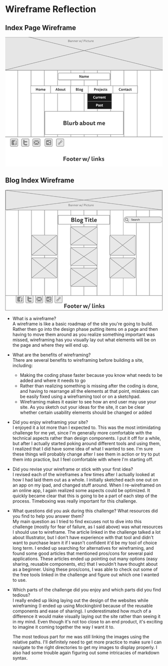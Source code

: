 # Wireframe Reflection  
  
## Index Page Wireframe
![Site Map](imgs/wireframe-index.png)  
  
## Blog Index Wireframe
![Site Map](imgs/wireframe-blog-index.png)  
  
* What is a wireframe?  
  A wireframe is like a basic roadmap of the site you're going to build. Rather then go into the design phase putting items on a page and then having to move them around as you realize something important was missed, wireframing has you visually lay out what elements will be on the page and where they will end up. 
  
* What are the benefits of wireframing?  
  There are several benefits to wireframing before building a site, including:  
    + Making the coding phase faster because you know what needs to be added and where it needs to go  
    + Rather than realizing something is missing after the coding is done, and having to rearrange all the elements at that point, mistakes can be easily fixed using a wireframing tool or on a sketchpad.  
    + Wireframing makes it easier to see how an end user may use your site. As you sketch out your ideas for the site, it can be clear whether certain usability elements should be changed or added  
   
* Did you enjoy wireframing your site?  
  I enjoyed it a lot more than I expected to. This was the most intimidating challenge for me yet, since I'm generally more comfortable with the technical aspects rather than design components. I put it off for a while, but after I actually started poking around different tools and using them, I realized that I did have some idea of what I wanted to see. I'm sure these things will probably change after I see them in action or try to put them into practice, but I feel comfortable with where I'm starting off.  

* Did you revise your wireframe or stick with your first idea?  
  I revised each of the wireframes a few times after I actually looked at how I had laid them out as a whole. I initially sketched each one out on an app on my ipad, and changed stuff around. When I re-wireframed on an online app, I again realized some aspects could be optimized. It quickly became clear that this is going to be a part of each step of the process. Timeboxing was really important for this challenge.  
  
* What questions did you ask during this challenge? What resources did you find to help you answer them?  
  My main question as I tried to find excuses not to dive into this challenge (mostly for fear of failure, as I said above) was what resources I should use to wireframe. The article linked in the challenge talked a lot about Illustrator, but I don't have experience with that tool and didn't want to purchase learn it if I wasn't confident it'd be my tool of choice long term. I ended up searching for alternatives for wireframing, and found some good articles that mentioned pros/cons for several paid applications. These articles ended up pointing out many options (easy sharing, reusable components, etc) that I wouldn't have thought about as a beginner. Using these pros/cons, I was able to check out some of the free tools linked in the challenge and figure out which one I wanted to use.  

* Which parts of the challenge did you enjoy and which parts did you find tedious?   
  I really ended up liking laying out the design of the websites while wireframing (I ended up using Mockingbird because of the reusable components and ease of sharing). I underestimated how much of a difference it would make visually laying out the site rather than seeing it in my mind. Even though it's not too close to an end product, it's exciting to imagine it coming together the way I want it to.  
  
  The most tedious part for me was still linking the images using the relative paths. I'll definitely need to get more practice to make sure I can navigate to the right directories to get my images to display properly. I also had some trouble again figuring out some intricacies of markdown syntax.  

  